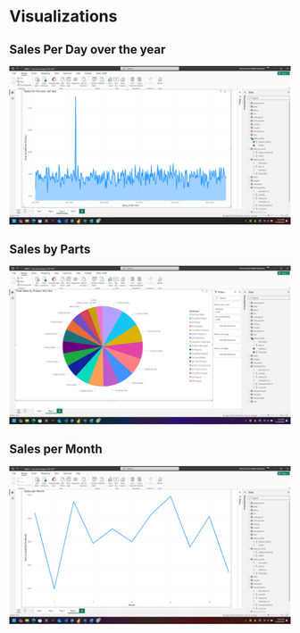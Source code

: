 # Visualizations

## Sales Per Day over the year

![](sales_by_day_over_the_year.png)

## Sales by Parts

![](sales_by_part.png)

## Sales per Month

![](sales_per_month.png)
